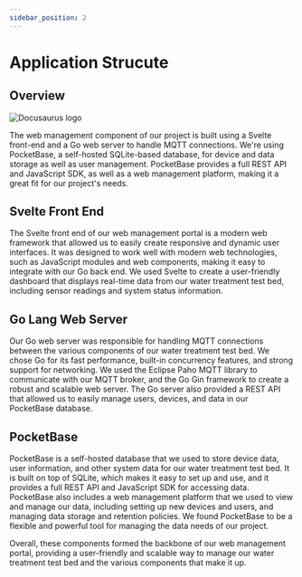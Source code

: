 ```yaml
---
sidebar_position: 2
---
```


# Application Strucute

## Overview

![Docusaurus logo](/img/web-structure.png)


The web management component of our project is built using a Svelte front-end and a Go web server to handle MQTT connections. We're using PocketBase, a self-hosted SQLite-based database, for device and data storage as well as user management. PocketBase provides a full REST API and JavaScript SDK, as well as a web management platform, making it a great fit for our project's needs.

## Svelte Front End

The Svelte front end of our web management portal is a modern web framework that allowed us to easily create responsive and dynamic user interfaces. It was designed to work well with modern web technologies, such as JavaScript modules and web components, making it easy to integrate with our Go back end. We used Svelte to create a user-friendly dashboard that displays real-time data from our water treatment test bed, including sensor readings and system status information.

## Go Lang Web Server

Our Go web server was responsible for handling MQTT connections between the various components of our water treatment test bed. We chose Go for its fast performance, built-in concurrency features, and strong support for networking. We used the Eclipse Paho MQTT library to communicate with our MQTT broker, and the Go Gin framework to create a robust and scalable web server. The Go server also provided a REST API that allowed us to easily manage users, devices, and data in our PocketBase database.

## PocketBase

PocketBase is a self-hosted database that we used to store device data, user information, and other system data for our water treatment test bed. It is built on top of SQLite, which makes it easy to set up and use, and it provides a full REST API and JavaScript SDK for accessing data. PocketBase also includes a web management platform that we used to view and manage our data, including setting up new devices and users, and managing data storage and retention policies. We found PocketBase to be a flexible and powerful tool for managing the data needs of our project.

Overall, these components formed the backbone of our web management portal, providing a user-friendly and scalable way to manage our water treatment test bed and the various components that make it up.
